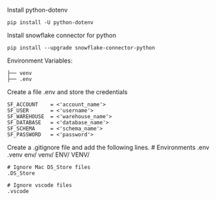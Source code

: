 Install python-dotenv

    pip install -U python-dotenv

Install snowflake connector for python 

    pip install --upgrade snowflake-connector-python

Environment Variables:

    ├── venv
    ├── .env

Create a file .env and store the credentials

    SF_ACCOUNT    = <'account_name'>
    SF_USER       = <'username'>
    SF_WAREHOUSE  = <'warehouse_name'>
    SF_DATABASE   = <'database_name'>
    SF_SCHEMA     = <'schema_name'>
    SF_PASSWORD   = <'password'>

Create a .gitignore file and add the following lines.
    # Environments
    .env
    .venv
    env/
    venv/
    ENV/
    VENV/

    # Ignore Mac DS_Store files
    .DS_Store

    # Ignore vscode files
    .vscode
